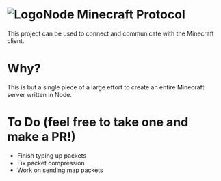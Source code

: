 ![Logo](http://i.imgur.com/Mba0WHy.png)Node Minecraft Protocol
===
This project can be used to connect and communicate with the Minecraft client.

Why?
===
This is but a single piece of a large effort to create an entire Minecraft server written in Node.

To Do (feel free to take one and make a PR!)
===
- Finish typing up packets
- Fix packet compression
- Work on sending map packets